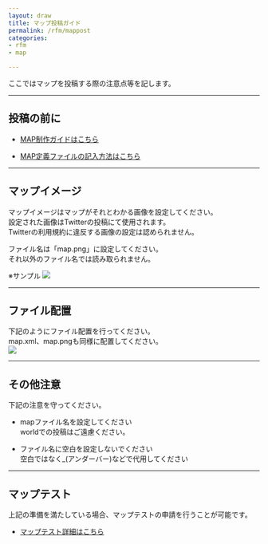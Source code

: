 ```yaml
---
layout: draw
title: マップ投稿ガイド
permalink: /rfm/mappost
categories: 
- rfm
- map

---
```


ここではマップを投稿する際の注意点等を記します。<br>

 
----------------------------------------------------
## 投稿の前に  

+ [MAP制作ガイドはこちら](https://web.njj12.net/rfm/mapc)    

+ [MAP定義ファイルの記入方法はこちら](https://web.njj12.net/rfm/xml/) 


----------------------------------------------------
## マップイメージ  

マップイメージはマップがそれとわかる画像を設定してください。  
設定された画像はTwitterの投稿にて使用されます。  
Twitterの利用規約に違反する画像の設定は認められません。   

ファイル名は「map.png」に設定してください。  
それ以外のファイル名では読み取られません。  

※サンプル
<img src="https://web.njj12.net/public/images/rfm/maps/map.png"><br>


----------------------------------------------------
## ファイル配置  

下記のようにファイル配置を行ってください。  
map.xml、map.pngも同様に配置してください。  
<img src="https://web.njj12.net/public/images/rfm/maps/file.png"><br>

----------------------------------------------------
## その他注意  

下記の注意を守ってください。  

+ mapファイル名を設定してください  
 worldでの投稿はご遠慮ください。  
 
+ ファイル名に空白を設定しないでください  
 空白ではなく_(アンダーバー)などで代用してください  
 
 
----------------------------------------------------
## マップテスト  

上記の準備を満たしている場合、マップテストの申請を行うことが可能です。  

+ [マップテスト詳細はこちら](https://web.njj12.net/rfm/maptest) 












